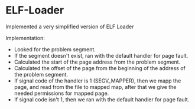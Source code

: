 # ELF-Loader

Implemented a very simplified version of ELF Loader

Implementation:
- Looked for the problem segment.
- If the segment doesn't exist, 
ran with the default handler for page fault.
- Calculated the start of the page address from the problem segment.
- Calculated the offset of the page from 
the beginning of the address of the problem segment.
- If signal code of the handler is 1 (SEGV_MAPPER), then
we mapp the page, and read from the file to mapped map, after that
we give the needed permissions for mapped page.
- If signal code isn't 1, 
then we ran with the default handler for page fault.
